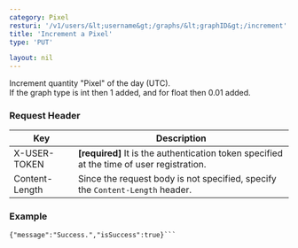 ```yaml
---
category: Pixel
resturi: '/v1/users/&lt;username&gt;/graphs/&lt;graphID&gt;/increment'
title: 'Increment a Pixel'
type: 'PUT'

layout: nil
---
```


Increment quantity "Pixel" of the day (UTC).<br>If the graph type is int then 1 added, and for float then 0.01 added.

### Request Header

|Key|Description|
|---|---|
|X-USER-TOKEN|**[required]** It is the authentication token specified at the time of user registration.|
|Content-Length|Since the request body is not specified, specify the `Content-Length` header.|

### Example

```$ curl -X PUT https://pixe.la/v1/users/a-know/graphs/test-graph/increment -H 'X-USER-TOKEN:thisissecret' -H 'Content-Length:0'
{"message":"Success.","isSuccess":true}```
